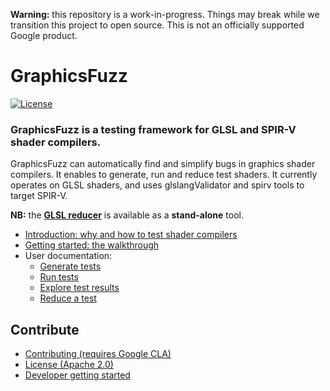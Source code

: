 
**Warning:** this repository is a work-in-progress. Things may break while we transition this project to open source. This is not an officially supported Google product.

# GraphicsFuzz

[![License](https://img.shields.io/badge/License-Apache%202.0-blue.svg)](https://opensource.org/licenses/Apache-2.0)

### GraphicsFuzz is a testing framework for GLSL and SPIR-V shader compilers.

GraphicsFuzz can automatically find and simplify bugs in graphics shader compilers. It enables to generate, run and reduce test shaders. It currently operates on GLSL shaders, and uses glslangValidator and spirv tools to target SPIR-V.

**NB:** the **[GLSL reducer](docs/reduce.md)** is available as a **stand-alone** tool.

* [Introduction: why and how to test shader compilers](docs/introduction.md)
* [Getting started: the walkthrough](docs/walkthrough.md)
* User documentation:
  * [Generate tests](docs/generate.md)
  * [Run tests](docs/run.md)
  * [Explore test results](docs/explore.md)
  * [Reduce a test](docs/reduce.md)

## Contribute

* [Contributing (requires Google CLA)](CONTRIBUTING.md)
* [License (Apache 2.0)](LICENSE)
* [Developer getting started](docs/development.md)
